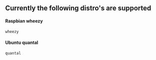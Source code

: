 ## Currently the following distro's are supported

#### Raspbian wheezy

    wheezy

#### Ubuntu quantal

    quantal
    
